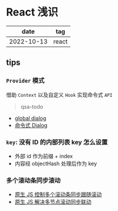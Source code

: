 # React 浅识

| date       | tag   |
| ---------- | ----- |
| 2022-10-13 | react |

## tips

### `Provider` 模式

借助 `Context` 以及自定义 `Hook` 实现命令式 `API`

> qsa-todo

- [global dialog](https://github.com/sheason2019/global-dialog-demo)
- [命令式 Dialog](https://cache.one/read/16377313)

### `key`: 没有 ID 的内部列表 key 怎么设置

- 外部 id 作为前缀 + index
- 内容经 objectHash 处理后作为 key

### 多个滚动条同步滚动

- [原生 JS 控制多个滚动条同步跟随滚动](https://juejin.cn/post/6844903539353845767)
- [原生 JS 解决多节点滚动同步联动](https://juejin.cn/post/6844904020281147405)
